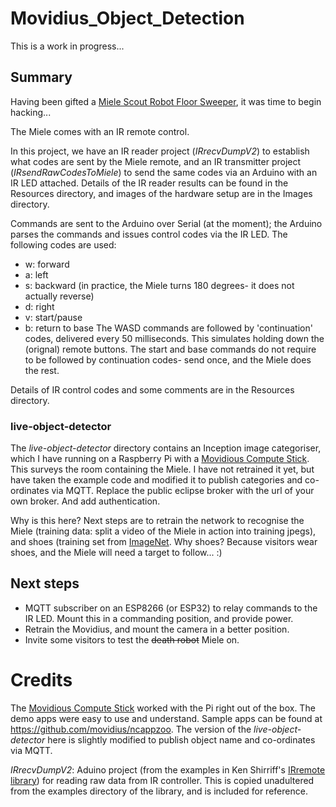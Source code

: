 # Movidius_Object_Detection
This is a work in progress...

## Summary
Having been gifted a [Miele Scout Robot Floor Sweeper](https://www.miele.ie/domestic/robot-vacuum-cleaner-2750.htm), it was time to begin hacking...

The Miele comes with an IR remote control. 

In this project, we have an IR reader project (*IRrecvDumpV2*) to establish what codes are sent by the Miele remote, and an IR transmitter project (*IRsendRawCodesToMiele*) to send the same codes via an Arduino with an IR LED attached. Details of the IR reader results can be found in the Resources directory, and images of the hardware setup are in the Images directory.

Commands are sent to the Arduino over Serial (at the moment); the Arduino parses the commands and issues control codes via the IR LED. The following codes are used:
* w: forward
* a: left
* s: backward (in practice, the Miele turns 180 degrees- it does not actually reverse)
* d: right
* v: start/pause
* b: return to base
The WASD commands are followed by 'continuation' codes, delivered every 50 milliseconds. This simulates holding down the (orignal) remote buttons. The start and base commands do not require to be followed by continuation codes- send once, and the Miele does the rest.

Details of IR control codes and some comments are in the Resources directory.

### live-object-detector
The *live-object-detector* directory contains an Inception image categoriser, which I have running on a Raspberry Pi with a [Movidious Compute Stick](https://software.intel.com/en-us/neural-compute-stick). This surveys the room containing the Miele. I have not retrained it yet, but have taken the example code and modified it to publish categories and co-ordinates via MQTT. Replace the public eclipse broker with the url of your own broker. And add authentication. 

Why is this here? Next steps are to retrain the network to recognise the Miele (training data: split a video of the Miele in action into training jpegs), and shoes (training set from [ImageNet](http://image-net.org/synset?wnid=n04199027#). Why shoes? Because visitors wear shoes, and the Miele will need a target to follow... :)

## Next steps
* MQTT subscriber on an ESP8266 (or ESP32) to relay commands to the IR LED. Mount this in a commanding position, and provide power.
* Retrain the Movidius, and mount the camera in a better position.
* Invite some visitors to test the ~~death robot~~ Miele on.

# Credits
The [Movidious Compute Stick](https://software.intel.com/en-us/neural-compute-stick) worked with the Pi right out of the box.
The demo apps were easy to use and understand. Sample apps can be found at https://github.com/movidius/ncappzoo.
The version of the *live-object-detector* here is slightly modified to publish object name and co-ordinates via MQTT.

*IRrecvDumpV2*: Aduino project (from the examples in Ken Shirriff's [IRremote library](https://github.com/z3t0/Arduino-IRremote)) for reading raw data from IR controller. This is copied unadultered from the examples directory of the library, and is included for reference.


